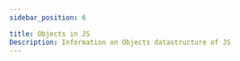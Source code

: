 ```yaml
---
sidebar_position: 6

title: Objects in JS
Description: Information on Objects datastructure of JS
---
```

